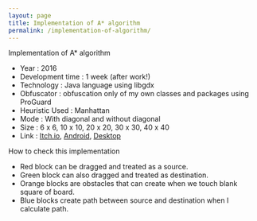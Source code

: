 ```yaml
---
layout: page
title: Implementation of A* algorithm
permalink: /implementation-of-algorithm/
---
```


Implementation  of  A* algorithm

  -  Year : 2016
  -  Development time : 1 week (after work!)
  -  Technology : Java language using libgdx
  -  Obfuscator : obfuscation only of my own classes and packages using ProGuard
  -  Heuristic Used : Manhattan
  -  Mode : With diagonal and without diagonal
  -  Size : 6 x 6, 10 x 10, 20 x 20, 30 x 30, 40 x 40
  -  Link : [Itch.io](https://itsabhiaryan.itch.io/maze), [Android](http://bit.ly/2fLbCUo), [Desktop](http://bit.ly/2fefbWM)

How to check this implementation

  -  Red block can be dragged and treated as a source.
  -  Green block can also dragged and treated as destination.
  -  Orange blocks are obstacles that can create when we touch blank square of board.
  -  Blue blocks create path between source and destination when I calculate path.

